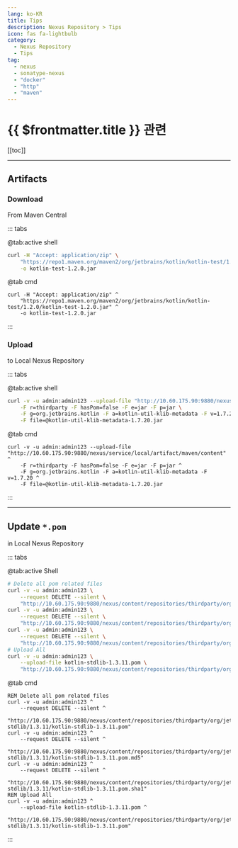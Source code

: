 ```yaml
---
lang: ko-KR
title: Tips
description: Nexus Repository > Tips
icon: fas fa-lightbulb
category:
  - Nexus Repository
  - Tips
tag: 
  - nexus
  - sonatype-nexus
  - "docker"
  - "http"
  - "maven"
---
```


# {{ $frontmatter.title }} 관련

[[toc]]

---

## Artifacts

### <VPIcon icon="fas fa-download"/>Download

From Maven Central

::: tabs

@tab:active <VPIcon icon="iconfont icon-shell"/>shell

```sh
curl -H "Accept: application/zip" \
    "https://repo1.maven.org/maven2/org/jetbrains/kotlin/kotlin-test/1.2.0/kotlin-test-1.2.0.jar" \
    -o kotlin-test-1.2.0.jar
```

@tab <VPIcon icon="fas fa-gears"/>cmd

```batch
curl -H "Accept: application/zip" ^
    "https://repo1.maven.org/maven2/org/jetbrains/kotlin/kotlin-test/1.2.0/kotlin-test-1.2.0.jar" ^
    -o kotlin-test-1.2.0.jar
```

:::

### <VPIcon icon="fas fa-upload"/>Upload

to Local Nexus Repository

::: tabs

@tab:active <VPIcon icon="iconfont icon-shell"/>shell

```sh
curl -v -u admin:admin123 --upload-file "http://10.60.175.90:9880/nexus/service/local/artifact/maven/content" \
    -F r=thirdparty -F hasPom=false -F e=jar -F p=jar \
    -F g=org.jetbrains.kotlin -F a=kotlin-util-klib-metadata -F v=1.7.20 \
    -F file=@kotlin-util-klib-metadata-1.7.20.jar
```

@tab <VPIcon icon="fas fa-gears"/>cmd

```batch
curl -v -u admin:admin123 --upload-file "http://10.60.175.90:9880/nexus/service/local/artifact/maven/content" ^
    -F r=thirdparty -F hasPom=false -F e=jar -F p=jar ^
    -F g=org.jetbrains.kotlin -F a=kotlin-util-klib-metadata -F v=1.7.20 ^
    -F file=@kotlin-util-klib-metadata-1.7.20.jar
```

:::

---

## Update `*.pom`

in Local Nexus Repository

::: tabs

@tab:active <VPIcon icon="iconfont icon-shell"/>Shell

```sh
# Delete all pom related files
curl -v -u admin:admin123 \
    --request DELETE --silent \
    "http://10.60.175.90:9880/nexus/content/repositories/thirdparty/org/jetbrains/kotlin/kotlin-stdlib/1.3.11/kotlin-stdlib-1.3.11.pom"
curl -v -u admin:admin123 \
    --request DELETE --silent \
    "http://10.60.175.90:9880/nexus/content/repositories/thirdparty/org/jetbrains/kotlin/kotlin-stdlib/1.3.11/kotlin-stdlib-1.3.11.pom.md5"
curl -v -u admin:admin123 \
    --request DELETE --silent \
    "http://10.60.175.90:9880/nexus/content/repositories/thirdparty/org/jetbrains/kotlin/kotlin-stdlib/1.3.11/kotlin-stdlib-1.3.11.pom.sha1"
# Upload All    
curl -v -u admin:admin123 \
    --upload-file kotlin-stdlib-1.3.11.pom \
    "http://10.60.175.90:9880/nexus/content/repositories/thirdparty/org/jetbrains/kotlin/kotlin-stdlib/1.3.11/kotlin-stdlib-1.3.11.pom"
```

@tab <VPIcon icon="fas fa-gears"/>cmd

```batch
REM Delete all pom related files
curl -v -u admin:admin123 ^
    --request DELETE --silent ^
    "http://10.60.175.90:9880/nexus/content/repositories/thirdparty/org/jetbrains/kotlin/kotlin-stdlib/1.3.11/kotlin-stdlib-1.3.11.pom"
curl -v -u admin:admin123 ^
    --request DELETE --silent ^
    "http://10.60.175.90:9880/nexus/content/repositories/thirdparty/org/jetbrains/kotlin/kotlin-stdlib/1.3.11/kotlin-stdlib-1.3.11.pom.md5"
curl -v -u admin:admin123 ^
    --request DELETE --silent ^
    "http://10.60.175.90:9880/nexus/content/repositories/thirdparty/org/jetbrains/kotlin/kotlin-stdlib/1.3.11/kotlin-stdlib-1.3.11.pom.sha1"
REM Upload All    
curl -v -u admin:admin123 ^
    --upload-file kotlin-stdlib-1.3.11.pom ^
    "http://10.60.175.90:9880/nexus/content/repositories/thirdparty/org/jetbrains/kotlin/kotlin-stdlib/1.3.11/kotlin-stdlib-1.3.11.pom"
```

:::

<TagLinks />